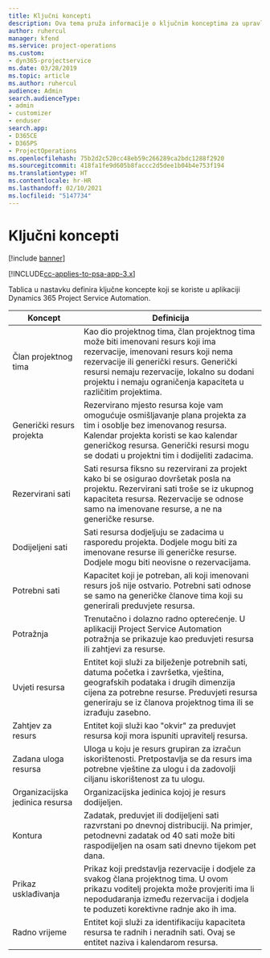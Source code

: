 ```yaml
---
title: Ključni koncepti
description: Ova tema pruža informacije o ključnim konceptima za upravljanje resursima u aplikaciji Project Service Automation.
author: ruhercul
manager: kfend
ms.service: project-operations
ms.custom:
- dyn365-projectservice
ms.date: 03/28/2019
ms.topic: article
ms.author: ruhercul
audience: Admin
search.audienceType:
- admin
- customizer
- enduser
search.app:
- D365CE
- D365PS
- ProjectOperations
ms.openlocfilehash: 75b2d2c520cc48eb59c266289ca2bdc1288f2920
ms.sourcegitcommit: 418fa1fe9d605b8faccc2d5dee1b04b4e753f194
ms.translationtype: HT
ms.contentlocale: hr-HR
ms.lasthandoff: 02/10/2021
ms.locfileid: "5147734"
---
```

# <a name="key-concepts"></a>Ključni koncepti

[!include [banner](../includes/psa-now-project-operations.md)]

[!INCLUDE[cc-applies-to-psa-app-3.x](../includes/cc-applies-to-psa-app-3x.md)]

Tablica u nastavku definira ključne koncepte koji se koriste u aplikaciji Dynamics 365 Project Service Automation.

| Koncept                    | Definicija |
|----------------------------|------------|
| Član projektnog tima        | Kao dio projektnog tima, član projektnog tima može biti imenovani resurs koji ima rezervacije, imenovani resurs koji nema rezervacije ili generički resurs. Generički resursi nemaju rezervacije, lokalno su dodani projektu i nemaju ograničenja kapaciteta u različitim projektima. |
| Generički resurs projekta   | Rezervirano mjesto resursa koje vam omogućuje osmišljavanje plana projekta za tim i osoblje bez imenovanog resursa. Kalendar projekta koristi se kao kalendar generičkog resursa. Generički resursi mogu se dodati u projektni tim i dodijeliti zadacima. |
| Rezervirani sati               | Sati resursa fiksno su rezervirani za projekt kako bi se osigurao dovršetak posla na projektu. Rezervirani sati troše se iz ukupnog kapaciteta resursa. Rezervacije se odnose samo na imenovane resurse, a ne na generičke resurse. |
| Dodijeljeni sati             | Sati resursa dodjeljuju se zadacima u rasporedu projekta. Dodjele mogu biti za imenovane resurse ili generičke resurse. Dodjele mogu biti neovisne o rezervacijama. |
| Potrebni sati             | Kapacitet koji je potreban, ali koji imenovani resurs još nije ostvario. Potrebni sati odnose se samo na generičke članove tima koji su generirali preduvjete resursa. |
| Potražnja                     | Trenutačno i dolazno radno opterećenje. U aplikaciji Project Service Automation potražnja se prikazuje kao preduvjeti resursa ili zahtjevi za resurse. |
| Uvjeti resursa       | Entitet koji služi za bilježenje potrebnih sati, datuma početka i završetka, vještina, geografskih podataka i drugih dimenzija cijena za potrebne resurse. Preduvjeti resursa generiraju se iz članova projektnog tima ili se izrađuju zasebno. |
| Zahtjev za resurs           | Entitet koji služi kao "okvir" za preduvjet resursa koji mora ispuniti upravitelj resursa. |
| Zadana uloga resursa      | Uloga u koju je resurs grupiran za izračun iskorištenosti. Pretpostavlja se da resurs ima potrebne vještine za ulogu i da zadovolji ciljanu iskorištenost za tu ulogu. |
| Organizacijska jedinica resursa | Organizacijska jedinica kojoj je resurs dodijeljen. |
| Kontura                    | Zadatak, preduvjet ili dodijeljeni sati razvrstani po dnevnoj distribuciji. Na primjer, petodnevni zadatak od 40 sati može biti raspodijeljen na osam sati dnevno tijekom pet dana. |
| Prikaz usklađivanja        | Prikaz koji predstavlja rezervacije i dodjele za svakog člana projektnog tima. U ovom prikazu voditelj projekta može provjeriti ima li nepodudaranja između rezervacija i dodjela te poduzeti korektivne radnje ako ih ima. |
| Radno vrijeme                 | Entitet koji služi za identifikaciju kapaciteta resursa te radnih i neradnih sati. Ovaj se entitet naziva i kalendarom resursa. |
